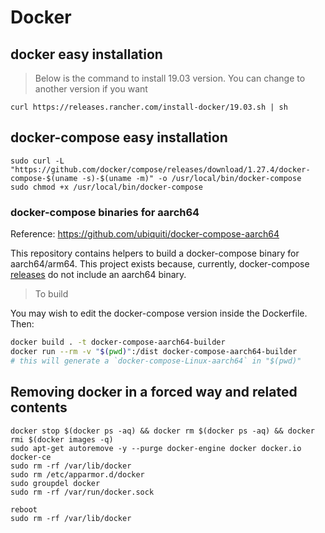 # Docker

## docker easy installation

> Below is the command to install 19.03 version. You can change to another version if you want
```
curl https://releases.rancher.com/install-docker/19.03.sh | sh

```

## docker-compose easy installation
```
sudo curl -L "https://github.com/docker/compose/releases/download/1.27.4/docker-compose-$(uname -s)-$(uname -m)" -o /usr/local/bin/docker-compose
sudo chmod +x /usr/local/bin/docker-compose
``` 

### docker-compose binaries for aarch64

Reference: https://github.com/ubiquiti/docker-compose-aarch64

This repository contains helpers to build a docker-compose binary for aarch64/arm64. This project exists because, currently, docker-compose [releases](https://github.com/docker/compose/releases) do not include an aarch64 binary.

> To build

You may wish to edit the docker-compose version inside the Dockerfile. Then:

```bash
docker build . -t docker-compose-aarch64-builder
docker run --rm -v "$(pwd)":/dist docker-compose-aarch64-builder
# this will generate a `docker-compose-Linux-aarch64` in "$(pwd)"
```

## Removing docker in a forced way and related contents
```
docker stop $(docker ps -aq) && docker rm $(docker ps -aq) && docker rmi $(docker images -q)
sudo apt-get autoremove -y --purge docker-engine docker docker.io docker-ce  
sudo rm -rf /var/lib/docker
sudo rm /etc/apparmor.d/docker
sudo groupdel docker
sudo rm -rf /var/run/docker.sock

reboot 
sudo rm -rf /var/lib/docker
```
